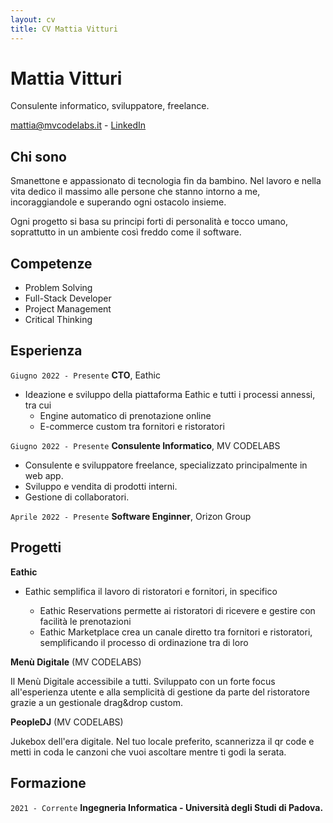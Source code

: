 ```yaml
---
layout: cv
title: CV Mattia Vitturi
---
```

# Mattia Vitturi
Consulente informatico, sviluppatore, freelance.

<div id="webaddress">
  <a href="mailto:mattia@mvcodelabs.it">mattia@mvcodelabs.it</a> - 
  <a href="https://www.linkedin.com/in/vitturimattia">LinkedIn</a>
</div>


## Chi sono

Smanettone e appassionato di tecnologia fin da bambino. Nel lavoro e nella vita dedico il massimo alle persone che stanno intorno a me, incoraggiandole e superando ogni ostacolo insieme.

Ogni progetto si basa su principi forti di personalità e tocco umano, soprattutto in un ambiente così freddo come il software.


## Competenze

 - Problem Solving
 - Full-Stack Developer
 - Project Management
 - Critical Thinking


## Esperienza

`Giugno 2022 - Presente`
__CTO__, Eathic
  
  - Ideazione e sviluppo della piattaforma Eathic e tutti i processi annessi, tra cui
    - Engine automatico di prenotazione online
    - E-commerce custom tra fornitori e ristoratori

`Giugno 2022 - Presente`
__Consulente Informatico__, MV CODELABS

 - Consulente e sviluppatore freelance, specializzato principalmente in web app.
 - Sviluppo e vendita di prodotti interni.
 - Gestione di collaboratori.


`Aprile 2022 - Presente`
__Software Enginner__, Orizon Group


## Progetti

__Eathic__

- Eathic semplifica il lavoro di ristoratori e fornitori, in specifico

  - Eathic Reservations permette ai ristoratori di ricevere e gestire con facilità le prenotazioni
  - Eathic Marketplace crea un canale diretto tra fornitori e ristoratori, semplificando il processo di ordinazione tra di loro


__Menù Digitale__ (MV CODELABS)

Il Menù Digitale accessibile a tutti. Sviluppato con un forte focus all'esperienza utente e alla semplicità di gestione da parte del ristoratore grazie a un gestionale drag&drop custom.

__PeopleDJ__ (MV CODELABS)

Jukebox dell'era digitale. Nel tuo locale preferito, scannerizza il qr code e metti in coda le canzoni che vuoi ascoltare mentre ti godi la serata.


## Formazione

`2021 - Corrente`
__Ingegneria Informatica - Università degli Studi di Padova.__




<!-- ### Footer
Last updated: May 2013 -->


